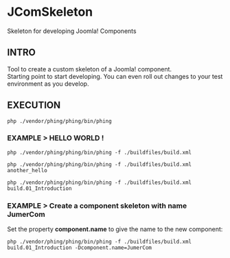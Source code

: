 # JComSkeleton
Skeleton for developing Joomla! Components

## INTRO

Tool to create a custom skeleton of a Joomla! component.  
Starting point to start developing.
You can even roll out changes to your test environment as you develop.

## EXECUTION

`php ./vendor/phing/phing/bin/phing`

### EXAMPLE > HELLO WORLD !

`php ./vendor/phing/phing/bin/phing -f ./buildfiles/build.xml`

`php ./vendor/phing/phing/bin/phing -f ./buildfiles/build.xml another_hello`

`php ./vendor/phing/phing/bin/phing -f ./buildfiles/build.xml build.01_Introduction`

### EXAMPLE > Create a component skeleton with name JumerCom
Set the property **component.name** to give the name to the new component:

`php ./vendor/phing/phing/bin/phing -f ./buildfiles/build.xml build.01_Introduction -Dcomponent.name=JumerCom`
